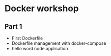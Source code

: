 # Docker workshop

## Part 1

* First Dockerfile
* Dockerfile management with docker-compose
* hello word node application
